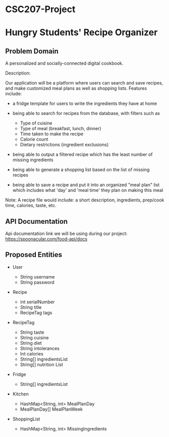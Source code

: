 # CSC207-Project

# Hungry Students' Recipe Organizer

## Problem Domain

A personalized and socially-connected digital cookbook.

Description:

Our application will be a platform where users can search and save recipes, and make
customized meal plans as well as shopping lists. Features include:

- a fridge template for users to write the ingredients they have at home

- being able to search for recipes from the database, with filters such as 
  - Type of cuisine
  - Type of meal (breakfast, lunch, dinner)
  - Time taken to make the recipe
  - Calorie count
  - Dietary restrictions (ingredient exclusions)

- being able to output a filtered recipe which has the least number of missing ingredients

- being able to generate a shopping list based on the list of missing recipes

- being able to save a recipe and put it into an organized "meal plan" list 
which includes what 'day' and 'meal time' they plan on making this meal

Note: A recipe file would include: a short description, ingredients, prep/cook time, calories, taste, etc.

## API Documentation
  
Api documentation link we will be using during our project:
https://spoonacular.com/food-api/docs

## Proposed Entities

- User
  - String username
  - String password

- Recipe
  - int serialNumber
  - String title
  - RecipeTag tags

- RecipeTag
  - String taste
  - String cuisine
  - String diet
  - String intolerances
  - Int calories
  - String[] ingredientsList
  - String[] nutrition List

- Fridge
  - String[] ingredientsList

- Kitchen
  - HashMap<String, int> MealPlanDay
  - MealPlanDay[] MealPlanWeek

- ShoppingList
  - HashMap<String, int> MissingIngredients
